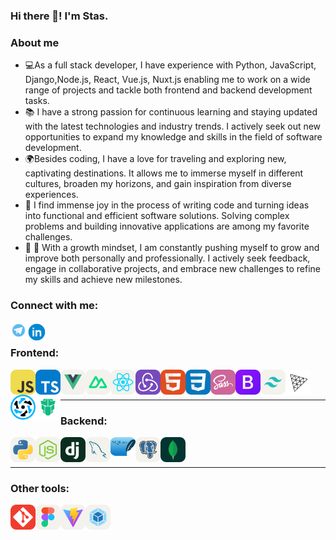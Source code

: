 ### Hi there 👋! I'm Stas.

### About me

- 💻As a full stack developer, I have experience with Python, JavaScript, Django,Node.js, React, Vue.js, Nuxt.js  enabling me to work on a wide range of projects and tackle both frontend and backend development tasks.
- 📚 I have a strong passion for continuous learning and staying updated with the latest technologies and industry trends. I actively seek out new opportunities to expand my knowledge and skills in the field of software development.
- 🌍Besides coding, I have a love for traveling and exploring new, captivating destinations. It allows me to immerse myself in different cultures, broaden my horizons, and gain inspiration from diverse experiences.
- 🤩  I find immense joy in the process of writing code and turning ideas into functional and efficient software solutions. Solving complex problems and building innovative applications are among my favorite challenges.
- 🤔 🤔 With a growth mindset, I am constantly pushing myself to grow and improve both personally and professionally. I actively seek feedback, engage in collaborative projects, and embrace new challenges to refine my skills and achieve new milestones.

### Connect with me:

[<img align="left" alt="Pepperhotmsk | Telegram" width="26px" src="icons/telegram.jpg">][telegram]
[<img align="left" alt="Pepperhotmsk | Linkedin" width="32px" src="icons/linkedin.png">][linkedin]

<br />

### Frontend:


<img align="left" alt="JavaScript" width="40" height="40" src="icons-svg/js.svg" />
<img align="left" alt="TS" width="40" height="40" src="icons-svg/ts.svg" />
<img align="left" alt="Vue.js" width="40" height="40" src="icons-svg/vue.svg" />
<img align="left" alt="Nuxt.js" width="40" height="40" src="icons-svg/nuxtjs.svg" />
<img align="left" alt="React" width="40" height="40" src="icons-svg/react.svg" />
<img align="left" alt="Redux" width="40" height="40" src="icons-svg/redux.svg" />
<img align="left" alt="HTML" width="40"  height="40" src="icons-svg/html.svg" />
<img align="left" alt="CSS" width="40" height="40" src="icons-svg/css.svg" />
<img align="left" alt="Sass" width="40" height="40" src="icons-svg/sass.svg" />
<img align="left" alt="Bootstrap" width="40" height="40" src="icons-svg/boodstrap.svg" />
<img align="left" alt="Tailwind" width="40" height="40" src="icons-svg/tailwind.svg" />
<img align="left" alt="Three.js" width="40" height="40" src="icons-svg/threejs.svg" />
<img align="left" alt="Quasar" width="40" height="40" src="icons-svg/quasar.svg" />
<img align="left" alt="Primevue" width="40" height="40" src="icons-svg/primevue.svg" />

<br />
<br />


---
### Backend:

<img align="left" alt="Python" width="40" height="40" src="icons-svg/python.svg" />
<img align="left" alt="Node.js" width="40" height="40" src="icons-svg/nodejs.svg" />
<img align="left" alt="Django" width="40" height="40" src="icons-svg/django.svg" />
<img align="left" alt="MySQL" width="40" height="40" src="icons-svg/mysql.svg" />
<img align="left" alt="SQLite" width="40" height="30" src="icons-svg/sqllight.svg" />
<img align="left" alt="PostgreSQL" width="40" height="40" src="icons-svg/postgresql.svg" />
<img align="left" alt="MongoDB" width="40" height="40" src="icons-svg/mongodb.svg" />

<br />
<br  />

---
### Other tools:



<img align="left" alt="Git" width="40" height="40" src="icons-svg/git.svg" />
<img align="left" alt="Figma" width="40" height="40" src="icons-svg/figma.svg" />
<img align="left" alt="Vite" width="40" height="40" src="icons-svg/vite.svg" />
<img align="left" alt="Webpack" width="40" height="40" src="icons-svg/webpack.svg" />

[telegram]: https://t.me/pepperhotmsk
[linkedin]: https://www.linkedin.com/in/stanislav-ocunev-203106238/
